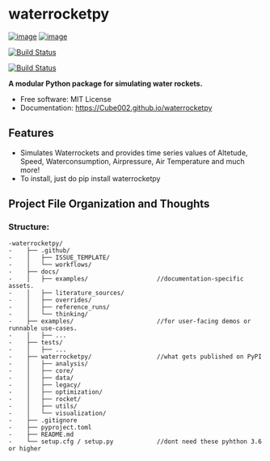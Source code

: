 # waterrocketpy


[![image](https://img.shields.io/pypi/v/waterrocketpy.svg)](https://pypi.python.org/pypi/waterrocketpy)
[![image](https://img.shields.io/conda/vn/conda-forge/waterrocketpy.svg)](https://anaconda.org/conda-forge/waterrocketpy)

[![Build Status](https://github.com/yourusername/yourrepo/actions/workflows/ci.yml/badge.svg)](https://github.com/yourusername/yourrepo/actions)

[![Build Status](https://github.com/Cube002/waterrocketpy/actions/workflows/windows.yml/badge.svg)](https://github.com/Cube002/waterrocketpy/actions)




**A modular Python package for simulating water rockets.**


-   Free software: MIT License
-   Documentation: https://Cube002.github.io/waterrocketpy
    

## Features

-   Simulates Waterrockets and provides time series values of Altetude, Speed, Waterconsumption, Airpressure, Air Temperature and much more!
-   To install, just do pip install waterrocketpy

## Project File Organization and Thoughts
### Structure:
    -waterrocketpy/
    -    ├── .github/
    -    │   ├── ISSUE_TEMPLATE/
    -    │   └── workflows/
    -    ├── docs/
    -    │   ├── examples/                   //documentation-specific assets.
    -    │   ├── literature_sources/
    -    │   ├── overrides/
    -    │   ├── reference_runs/
    -    │   └── thinking/
    -    ├── examples/                       //for user-facing demos or runnable use-cases.
    -    │   ├── ...
    -    ├── tests/
    -    │   ├── ...
    -    ├── waterrocketpy/                  //what gets published on PyPI
    -    │   ├── analysis/
    -    │   ├── core/
    -    │   ├── data/
    -    │   ├── legacy/
    -    │   ├── optimization/
    -    │   ├── rocket/
    -    │   ├── utils/
    -    │   └── visualization/
    -    ├── .gitignore
    -    ├── pyproject.toml
    -    ├── README.md
    -    └── setup.cfg / setup.py            //dont need these pyhthon 3.6 or higher 